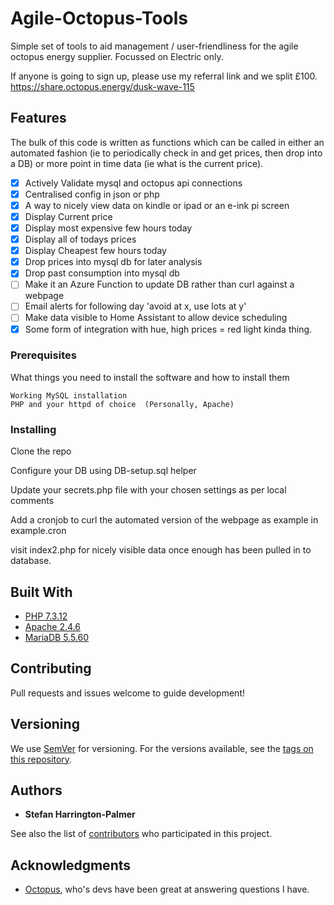 # Agile-Octopus-Tools

Simple set of tools to aid management / user-friendliness for the agile octopus energy supplier. Focussed on Electric only.

If anyone is going to sign up, please use my referral link and we split £100.
https://share.octopus.energy/dusk-wave-115

## Features

The bulk of this code is written as functions which can be called in either an automated fashion (ie to periodically check in and get prices, then drop into a DB) or more point in time data (ie what is the current price).

- [x] Actively Validate mysql and octopus api connections
- [x] Centralised config in json or php
- [x] A way to nicely view data on kindle or ipad or an e-ink pi screen
- [x] Display Current price
- [x] Display most expensive few hours today
- [x] Display all of todays prices
- [x] Display Cheapest few hours today
- [x] Drop prices into mysql db for later analysis
- [x] Drop past consumption into mysql db
- [ ] Make it an Azure Function to update DB rather than curl against a webpage
- [ ] Email alerts for following day 'avoid at x, use lots at y'
- [ ] Make data visible to Home Assistant to allow device scheduling
- [x] Some form of integration with hue, high prices = red light kinda thing.

### Prerequisites

What things you need to install the software and how to install them

```
Working MySQL installation
PHP and your httpd of choice  (Personally, Apache)
```

### Installing

Clone the repo

Configure your DB using DB-setup.sql helper

Update your secrets.php file with your chosen settings as per local comments

Add a cronjob to curl the automated version of the webpage as example in example.cron

visit index2.php for nicely visible data once enough has been pulled in to database.

## Built With

* [PHP 7.3.12](https://www.php.net/releases/7_3_12.php)
* [Apache 2.4.6](https://httpd.apache.org/download.cgi)
* [MariaDB 5.5.60](https://mariadb.com/kb/en/mariadb-5560-release-notes/)

## Contributing

Pull requests and issues welcome to guide development!

## Versioning

We use [SemVer](http://semver.org/) for versioning. For the versions available, see the [tags on this repository](https://github.com/your/project/tags). 

## Authors

* **Stefan Harrington-Palmer**

See also the list of [contributors](hhttps://github.com/beararmy/Agile-Octopus-Tools/graphs/contributors) who participated in this project.

## Acknowledgments

* [Octopus](https://share.octopus.energy/dusk-wave-115), who's devs have been great at answering questions I have.
